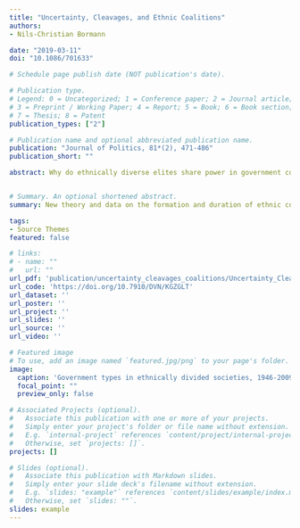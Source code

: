```yaml
---
title: "Uncertainty, Cleavages, and Ethnic Coalitions"
authors:
- Nils-Christian Bormann

date: "2019-03-11"
doi: "10.1086/701633"

# Schedule page publish date (NOT publication's date).

# Publication type.
# Legend: 0 = Uncategorized; 1 = Conference paper; 2 = Journal article;
# 3 = Preprint / Working Paper; 4 = Report; 5 = Book; 6 = Book section;
# 7 = Thesis; 8 = Patent
publication_types: ["2"]

# Publication name and optional abbreviated publication name.
publication: "Journal of Politics, 81*(2), 471-486"
publication_short: ""

abstract: Why do ethnically diverse elites share power in government coalitions? I argue that uncertainty about their societal support makes ethnic leaders frequently form oversized coalitions when their group does not represent an overwhelming majority. This uncertainty stems from crosscutting cleavage configurations, which enable coethnics to hold membership in multiple groups, and opens up the possibility of future defection to the opposition along shared identity markers. In response, elites prefer coalitions that internalize crosscutting cleavages, as they restrict defections to coalition partners and survive longer. To test these hypotheses, I collected new data on linguistic, religious, and racial intragroup divisions. Using conditional choice models on formation opportunities in 134 ethnically divided societies between 1946 and 2009, I find that, independent of institutional rules, ethnic elites frequently opt for oversized multiethnic coalitions that share as many ethnic markers as possible. These coalitions survive longer than more heterogeneous pacts.


# Summary. An optional shortened abstract.
summary: New theory and data on the formation and duration of ethnic coalitions in 134 states between 1946 and 2009.

tags:
- Source Themes
featured: false

# links:
# - name: ""
#   url: ""
url_pdf: 'publication/uncertainty_cleavages_coalitions/Uncertainty_Cleavages_Coalitions_main.pdf'
url_code: 'https://doi.org/10.7910/DVN/KGZGLT'
url_dataset: ''
url_poster: ''
url_project: ''
url_slides: ''
url_source: ''
url_video: ''

# Featured image
# To use, add an image named `featured.jpg/png` to your page's folder. 
image:
  caption: 'Government types in ethnically divided societies, 1946-2009.'
  focal_point: ""
  preview_only: false

# Associated Projects (optional).
#   Associate this publication with one or more of your projects.
#   Simply enter your project's folder or file name without extension.
#   E.g. `internal-project` references `content/project/internal-project/index.md`.
#   Otherwise, set `projects: []`.
projects: []

# Slides (optional).
#   Associate this publication with Markdown slides.
#   Simply enter your slide deck's filename without extension.
#   E.g. `slides: "example"` references `content/slides/example/index.md`.
#   Otherwise, set `slides: ""`.
slides: example
---
```


